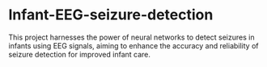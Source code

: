 # Infant-EEG-seizure-detection
This project harnesses the power of neural networks to detect seizures in infants using EEG signals, aiming to enhance the accuracy and reliability of seizure detection for improved infant care.
